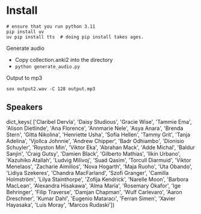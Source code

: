 
# Install

```
# ensure that you run python 3.11
pip install uv
uv pip install tts  # doing pip install takes ages.
```

Generate audio
- Copy collection.anki2 into the directory
- `python generate_audio.py`


Output to mp3
```shell
sox output2.wav -C 128 output.mp3
```


## Speakers

dict_keys(
    ['Claribel Dervla', 'Daisy Studious', 'Gracie Wise', 'Tammie Ema', 'Alison Dietlinde', 'Ana Florence', 'Annmarie Nele', 'Asya Anara', 'Brenda Stern', 'Gitta Nikolina', 'Henriette Usha', 'Sofia Hellen', 'Tammy Grit', 'Tanja Adelina', 'Vjollca Johnnie', 'Andrew Chipper', 'Badr Odhiambo', 'Dionisio Schuyler', 'Royston Min', 'Viktor Eka', 'Abrahan Mack', 'Adde Michal', 'Baldur Sanjin', 'Craig Gutsy', 'Damien Black', 'Gilberto Mathias', 'Ilkin Urbano', 'Kazuhiko Atallah', 'Ludvig Milivoj', 'Suad Qasim', 'Torcull Diarmuid', 'Viktor Menelaos', 'Zacharie Aimilios', 'Nova Hogarth', 'Maja Ruoho', 'Uta Obando', 'Lidiya Szekeres', 'Chandra MacFarland', 'Szofi Granger', 'Camilla Holmström', 'Lilya Stainthorpe', 'Zofija Kendrick', 'Narelle Moon', 'Barbora MacLean', 'Alexandra Hisakawa', 'Alma María', 'Rosemary Okafor', 'Ige Behringer', 'Filip Traverse', 'Damjan Chapman', 'Wulf Carlevaro', 'Aaron Dreschner', 'Kumar Dahl', 'Eugenio Mataracı', 'Ferran Simen', 'Xavier Hayasaka', 'Luis Moray', 'Marcos Rudaski'])
